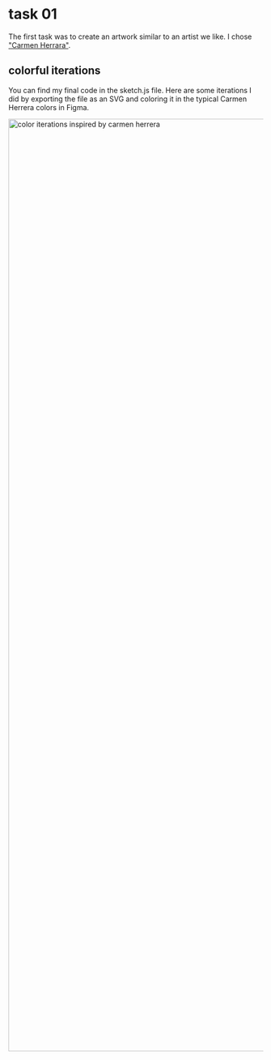 # task 01

The first task was to create an artwork similar to an artist we like. I chose ["Carmen Herrara"](https://en.wikipedia.org/wiki/Carmen_Herrera).

## colorful iterations

You can find my final code in the sketch.js file. Here are some iterations I did by exporting the file as an SVG and coloring it in the typical Carmen Herrera colors in Figma. 

<img width="1841" alt="color iterations inspired by carmen herrera" src="https://user-images.githubusercontent.com/46717848/162226033-8d7043bd-6342-4535-90b9-241f905e0398.png">
